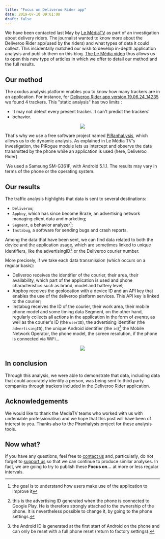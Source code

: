 ```yaml
---
title: "Focus on Deliveroo Rider app"
date: 2019-07-10 09:01:00
draft: false
---
```


We have been contacted last May by [Le MédiaTV](https://lemediatv.fr) as part of
an investigation about delivery riders. The journalist wanted to know more about
the Deliveroo Rider app(used by the riders) and what types of data it could
collect. This incidentally matched our wish to develop in-depth application
analysis and publish them on this blog. [The Le Média
video](https://www.youtube.com/watch?v=qW8DmMqO6iE) thus allows us to open this
new type of articles in which we offer to detail our method and the full
results.

## Our method

The εxodus analysis platform enables you to know how many trackers are in an
application. For instance, for [Deliveroo Rider app version
19.06.24_14235](https://reports.exodus-privacy.eu.org/en/reports/80251/) we
found 4 trackers. This "static analysis" has two limits :

* It may not detect every present tracker.  It can't predict the trackers'
* behavior.

<center> <a href="https://reports.exodus-privacy.eu.org/fr/reports/84460/"> <img
src="/media/deliverooreportEN.png" caption="Deliveroo rider app report"> </a>
</center>

That's why we use a free software project named
[PiRanhaLysis](https://github.com/PiRanhaLysis), which allows us to do dynamic
analysis. As explained in Le Média TV's investigation, the PiRogue module lets
us intercept and observe the data transmitted  by the phone while an application
is used (here, Deliveroo Rider).

<i class="fas fa-4X fa-hand-point-right"></i>&nbsp;We used a Samsung SM-G361F, with Android 5.1.1. 
The results may vary in terms of the phone or the operating system.

## Our results

The traffic analysis highlights that data is sent to several destinations:
    
* `Deliveroo`; 
* `Appboy`, which has since become Braze, an advertising network
managing client data and marketing; 
* `Segment`, a behavior analyzer[^1];
* `Instabug`, a software for sending bugs and crash reports.
    
Among the data that have been sent, we can find data related to both the device
and the application usage, which are sometimes linked to unique identifiers,
like the advertisingID[^2] or the Deliveroo courier number.


More precisely, if we take each data transmission (which occurs on a regular
basis):

* Deliveroo receives the identifier of the courier, their area, their
availability, which part of the application is used and phone characteristics
such as brand, model and battery level; 
* Appboy receives the geolocation with a device ID and an API key that enables 
the use of the deliveroo platform services. This API key is linked to the courier;
* Instabug receives the ID of the courier, their work area, their mobile phone
model and some timing data Segment, on the other hand, regularly collects all
actions in the application in the form of _events_, as well as the courier's
ID (the `userID`),  the advertising identifier (the `advertisingID`), the
unique Android identifier (the `id`)[^3] the Mobile Network Operator, the
phone model, the screen resolution, if the phone is connected via WiFi…

<center> <img src="/media/deliveroosegment.png" caption="the datas sent to
Segment"> </center>

## In conclusion

Through this analysis, we were able to demonstrate that data,
including data that could accurately identify a person, was being sent to third
party companies through trackers included in the Deliveroo Rider application.

## Acknowledgements

We would like to thank the MediaTV teams who worked with us with undeniable
professionalism and we hope that this post will have been of interest to you.
Thanks also to the Piranhalysis project for these analysis tools.

## Now what?

If you have any questions, feel free to [contact
us](https://exodus-privacy.eu.org/en/page/who/) and, particularly, do not forget
to [support us](https://exodus-privacy.eu.org/en/page/contribute/) so that we
can continue to produce similar analyses.  In fact, we are going to try to
publish these __Focus on...__ at more or less regular intervals.

[^1]: the goal is to understand how users make use of the application to improve it

[^2]: this is the advertising ID generated when the phone is connected to Google Play. He is therefore strongly attached to the ownership of the phone. It is nevertheless possible to change it, by going to the phone settings.

[^3]: the Android ID is generated at the first start of Android on the phone and can only be reset with a full phone reset (return to factory settings).
